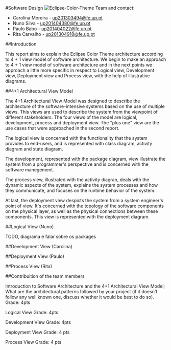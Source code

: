 #Software Design
![Eclipse-Color-Theme](http://p2.pdt-extensions.org/images/colorthemes/screenshot.png)
Team and contact:
* Carolina Moreira - up201303494@fe.up.pt
* Nuno Silva - up201404380@fe.up.pt
* Paulo Babo - up201404022@fe.up.pt
* Rita Carvalho - up201304918@fe.up.pt

##Introduction

This report aims to explain the Eclipse Color Theme architecture according to 4 + 1 view model of software architecture.
We begin to make an approach to  4 + 1 view model of software architecture and in the next points we approach a little more specific in respect to Logical view, Development view, Deployment view and Process view, with the help of illustrative diagrams.

##4+1 Architectural View Model

The 4+1 Architectural View Model was designed to describe the architecture of the software-intensive systems based on the use of multiple views. This views are used to describe the system from the viewpoint of different stakeholders. The four views of the model are logical, development, process and deployment view. The "plus one" view are the use cases that were approached in the second report.

The logical view is concerned with the functionality that the system provides to end-users, and is represented with class diagram, activity diagram and state diagram. 

The development, represented with the package diagram, view illustrate the system from a programmer's perspective and is concerned with the software manegement. 

The process view, illustrated with the activity diagran, deals with the dynamic aspects of the system, explains the system processes and how they communicate, and focuses on the runtime behavior of the system. 

At last, the deployment view despicts the system from a system engineer's point of view. It's concerned with the topology of the software components on the physical layer, as well as the physical connections between these components. This view is represented with the deployment diagram.


##Logical View (Nuno)

TODO, diagrama e falar sobre os packages

##Development View (Carolina)

##Deployment View (Paulo)

##Process View (Rita)


##Contribuition of the team members




Introduction to Software Architecture and the 4+1 Architectural View Model; What are the architectural patterns followed by your project (if it doesn't follow any well known one, discuss whether it would be best to do so).
Grade: 4pts

Logical View
Grade: 4pts

Development View
Grade: 4pts

Deployment View
Grade: 4 pts

Process View
Grade: 4 pts
